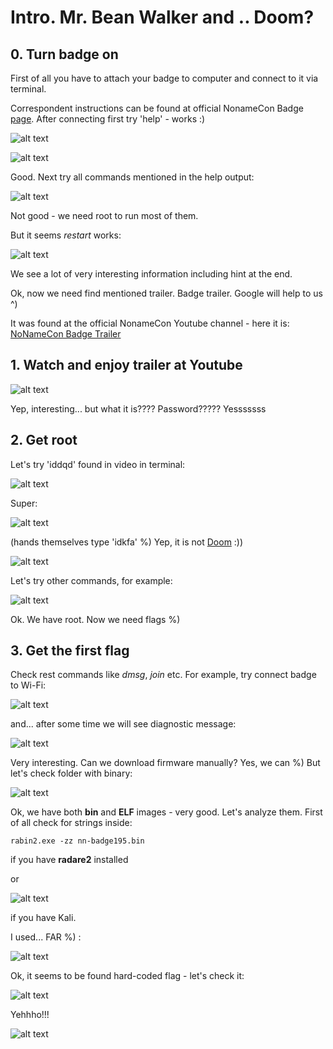 # Intro. Mr. Bean Walker and .. Doom?

## 0. Turn badge on
First of all you have to attach your badge to computer and connect to it via terminal. 

Correspondent instructions can be found at official NonameCon Badge [page](https://nonamecon.org/badge).
After connecting first try 'help' - works :)

![alt text](img/blackvs.00.png "Help command")

![alt text](img/blackvs.01.png "Help command results")

Good. Next try all commands mentioned in the help output:

![alt text](img/blackvs.02.png "Rest of commands")

Not good - we need root to run most of them.

But it seems *restart* works:

![alt text](img/blackvs.03.png "Help command results")

We see a lot of very interesting information including hint at the end.

Ok, now we need find mentioned trailer. Badge trailer. Google will help to us ^)

It was found at the official NonameCon Youtube channel - here it is: [NoNameCon Badge Trailer](https://www.youtube.com/watch?v=chfoAWevHMs)

## 1. Watch and enjoy trailer at Youtube

![alt text](img/blackvs.04.png "Doom...")

Yep, interesting... but what it is????
Password?????
Yesssssss

## 2. Get root
Let's try 'iddqd' found in video in terminal:

![alt text](img/blackvs.05.png "Doom...")

Super:

![alt text](img/blackvs.08.jpg "Doom...")

(hands themselves type 'idkfa' %) Yep, it is not [Doom](http://lurkmore.to/IDDQD) :))

![alt text](img/blackvs.06.png "Doom...")

Let's try other commands, for example:

![alt text](img/blackvs.07.png "...")

Ok. We have root. Now we need flags %)

## 3. Get the first flag

Check rest commands like *dmsg*, *join* etc.
For example, try connect badge to Wi-Fi:

![alt text](img/blackvs.09.png "Wi-Fi...")

and... after some time we will see diagnostic message:

![alt text](img/blackvs.10.png "BIN")

Very interesting. Can we download firmware manually? Yes, we can %)
But let's check folder with binary:

![alt text](img/blackvs.11.png "ELF")

Ok, we have both **bin** and **ELF** images - very good. Let's analyze them.
First of all check for strings inside:

```
rabin2.exe -zz nn-badge195.bin
```

if you have **radare2** installed

or 

![alt text](img/blackvs.12.png "Strings")

if you have Kali.

I used... FAR %) :

![alt text](img/blackvs.13.png "FAR")

Ok, it seems to be found hard-coded flag - let's check it:

![alt text](img/blackvs.14.png "Mr. Bean")

Yehhho!!!

![alt text](img/blackvs.ff.gif "Success RuLeZ")
